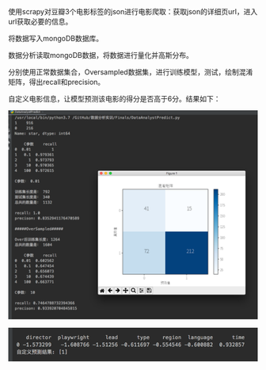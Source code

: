 使用scrapy对豆瓣3个电影标签的json进行电影爬取：获取json的详细页url，进入url获取必要的信息。

将数据写入mongoDB数据库。

数据分析读取mongoDB数据，将数据进行量化并高斯分布。

分别使用正常数据集合，Oversampled数据集，进行训练模型，测试，绘制混淆矩阵，得出recall和precision。

自定义电影信息，让模型预测该电影的得分是否高于6分。结果如下：

![Screen Shot 2020-06-28 at 10.42.27](https://github.com/ZEACENT/MovieStarPredict/blob/master/Screen%20Shot%202020-06-28%20at%2010.42.27.png)

![Screen Shot 2020-06-28 at 10.42.27](https://github.com/ZEACENT/MovieStarPredict/blob/master/Screen%20Shot%202020-06-28%20at%2010.42.35.png)
